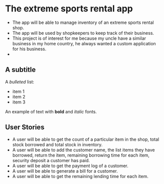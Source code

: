 # The extreme sports rental app
- The app will be able to manage inventory of an extreme sports rental shop.
- The app will be used by shopkeepers to keep track of their business.
- This project is of interest for me because my uncle have a similar business in my home country, he always wanted a custom application for his business.
- 
## A subtitle

A *bulleted* list:
- item 1
- item 2
- item 3

An example of text with **bold** and *italic* fonts.  

## User Stories
- A user will be able to get the count of a particular item in the shop, total stock borrowed and total stock in inventory.
- A user will be able to add the customer name, the list items they have borrowed, return the item, remaining borrowing time for each item, security deposit a customer has paid.
- A user will be able to get the payment log of a customer.
- A user will be able to generate a bill for a customer.
- A user will be able to get the remaining lending time for each item.
